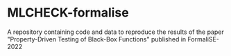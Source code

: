 # MLCHECK-formalise
A repository containing code and data to reproduce the results of the paper "Property-Driven Testing of Black-Box Functions" published in FormaliSE-2022
